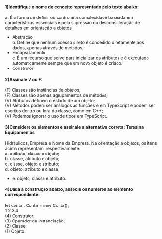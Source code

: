 #### 1)Identifique o nome do conceito representado pelo texto abaixo:

a. É a forma de definir ou controlar a complexidade baseada em
características essenciais e pela supressão ou desconsideração de
detalhes em orientação a objetos  
- Abstração  
b. Define que nenhum acesso direto é concedido diretamente aos dados,
apenas através de métodos.  
- Encapsulamento  
c. É um recurso que serve para inicializar os atributos e é executado
automaticamente sempre que um novo objeto é criado.  
- Construtor

#### 2)Assinale V ou F:
(F) Classes são instâncias de objetos;  
(F) Classes são apenas agrupamentos de métodos;  
(V) Atributos definem o estado de um objeto;  
(V) Métodos podem ser análogos às funções e em TypeScript e podem ser
escritos dentro ou fora da classe, como em C++;  
(V) Podemos ignorar o uso de tipos em TypeScript.  

#### 3)Considere os elementos e assinale a alternativa correta: Teresina Equipamentos
Hidráulicos, Empresa e Nome da Empresa. Na orientação a objetos, os itens acima
representam, respectivamente:  
a. atributo, classe e objeto;  
b. classe, atributo e objeto;  
c. classe, objeto e atributo;  
d. objeto, atributo e classe;  
- e. objeto, classe e atributo.  

#### 4)Dada a construção abaixo, associe os números ao elemento correspondente:
let conta : Conta = new Conta();  
      1       2      3     4  
(4) Construtor;  
(3) Operador de instanciação;  
(2) Classe;  
(1) Objeto.  
